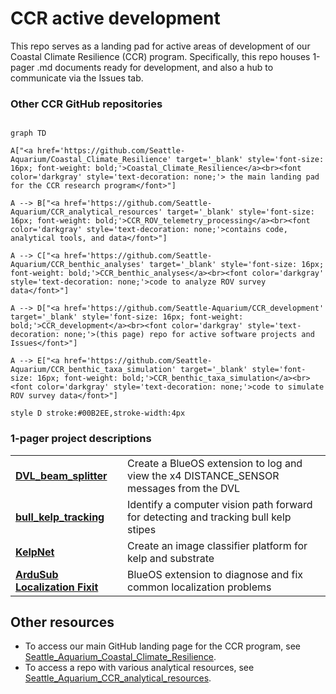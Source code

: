 # CCR active development 

This repo serves as a landing pad for active areas of development of our Coastal Climate Resilience (CCR) program. Specifically, this repo houses 1-pager .md documents ready for development, and also a hub to communicate via the Issues tab. 

### Other CCR GitHub repositories
```mermaid

graph TD

A["<a href='https://github.com/Seattle-Aquarium/Coastal_Climate_Resilience' target='_blank' style='font-size: 16px; font-weight: bold;'>Coastal_Climate_Resilience</a><br><font color='darkgray' style='text-decoration: none;'> the main landing pad for the CCR research program</font>"]

A --> B["<a href='https://github.com/Seattle-Aquarium/CCR_analytical_resources' target='_blank' style='font-size: 16px; font-weight: bold;'>CCR_ROV_telemetry_processing</a><br><font color='darkgray' style='text-decoration: none;'>contains code, analytical tools, and data</font>"]

A --> C["<a href='https://github.com/Seattle-Aquarium/CCR_benthic_analyses' target='_blank' style='font-size: 16px; font-weight: bold;'>CCR_benthic_analyses</a><br><font color='darkgray' style='text-decoration: none;'>code to analyze ROV survey data</font>"]

A --> D["<a href='https://github.com/Seattle-Aquarium/CCR_development' target='_blank' style='font-size: 16px; font-weight: bold;'>CCR_development</a><br><font color='darkgray' style='text-decoration: none;'>(this page) repo for active software projects and Issues</font>"]

A --> E["<a href='https://github.com/Seattle-Aquarium/CCR_benthic_taxa_simulation' target='_blank' style='font-size: 16px; font-weight: bold;'>CCR_benthic_taxa_simulation</a><br><font color='darkgray' style='text-decoration: none;'>code to simulate ROV survey data</font>"]

style D stroke:#00B2EE,stroke-width:4px

```


### 1-pager project descriptions 
<table>
  <tr> <td> <b> <a href="https://github.com/zhrandell/Seattle_Aquarium_CCR_development/blob/main/1-pagers/DVL_beam_splitter.md"> DVL_beam_splitter </a> </b> </td> <td> Create a BlueOS extension to log and view the x4 DISTANCE_SENSOR messages from the DVL </td> </tr>
  <tr> <td> <b> <a href="https://github.com/zhrandell/Seattle_Aquarium_CCR_development/blob/main/1-pagers/bull_kelp_tracking.md"> bull_kelp_tracking </a> </b> </td> <td> Identify a computer vision path forward for detecting and tracking bull kelp stipes </td> </tr>
  <tr> <td> <b> <a href="https://github.com/zhrandell/Seattle_Aquarium_CCR_development/blob/main/1-pagers/KelpNet.md"> KelpNet </a> </b> </td> <td> Create an image classifier platform for kelp and substrate </td> </tr>
  <tr> <td> <a href="https://github.com/zhrandell/Seattle_Aquarium_CCR_development/blob/main/1-pagers/localization_fixit.md"> <b> ArduSub Localization Fixit </b> </a> </td> <td> BlueOS extension to diagnose and fix common localization problems </td> </tr>
 </table>

<!---  <tr> <td> <a href="URL"> <b> TITLE </b> </a> </td> <td> DESCRIPTION </td> </tr>  -->


## Other resources
* To access our main GitHub landing page for the CCR program, see [Seattle_Aquarium_Coastal_Climate_Resilience](https://github.com/zhrandell/Seattle_Aquarium_Coastal_Climate_Resilience). 
* To access a repo with various analytical resources, see [Seattle_Aquarium_CCR_analytical_resources](https://github.com/zhrandell/Seattle_Aquarium_CCR_analytical_resources).
